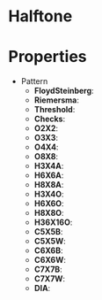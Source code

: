 # Halftone


# Properties

- Pattern
  - **FloydSteinberg**: <desc>
  - **Riemersma**: <desc>
  - **Threshold**: <desc>
  - **Checks**: <desc>
  - **O2X2**: <desc>
  - **O3X3**: <desc>
  - **O4X4**: <desc>
  - **O8X8**: <desc>
  - **H3X4A**: <desc>
  - **H6X6A**: <desc>
  - **H8X8A**: <desc>
  - **H3X4O**: <desc>
  - **H6X6O**: <desc>
  - **H8X8O**: <desc>
  - **H36X16O**: <desc>
  - **C5X5B**: <desc>
  - **C5X5W**: <desc>
  - **C6X6B**: <desc>
  - **C6X6W**: <desc>
  - **C7X7B**: <desc>
  - **C7X7W**: <desc>
  - **DIA**: <desc>



